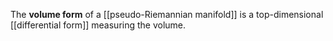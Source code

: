 The **volume form** of a [[pseudo-Riemannian manifold]] is a top-dimensional [[differential form]] measuring the volume.